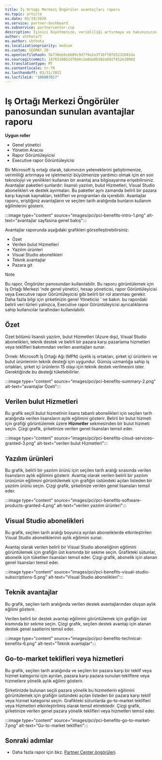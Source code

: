 ```yaml
---
title: İş Ortağı Merkezi Öngörüler avantajları raporu
ms.topic: article
ms.date: 05/19/2020
ms.service: partner-dashboard
ms.subservice: partnercenter-csp
description: İşinizi büyütmenize, verimliliği artırmaya ve takımınızın yeteneklerini geliştirmeye yardımcı olmak için hangi tür Microsoft Iş ortağı avantajlarına izin verildiğini görün.
author: shthota77
ms.author: shthota
ms.localizationpriority: medium
ms.custom: SEOMAY.20
ms.openlocfilehash: 5b730eb9c6689c9d779a2e3f16f70fd3232601da
ms.sourcegitcommit: 10765386b2df0d4c2e8da9b302a692f452e1090d
ms.translationtype: MT
ms.contentlocale: tr-TR
ms.lasthandoff: 03/31/2021
ms.locfileid: "106087017"
---
```

# <a name="benefits-report-available-from-the-partner-center-insights-dashboard"></a>Iş Ortağı Merkezi Öngörüler panosundan sunulan avantajlar raporu

**Uygun roller**

- Genel yönetici
- Yönetim Aracısı
- Rapor Görüntüleyicisi
- Executive rapor Görüntüleyicisi

Bir Microsoft Iş ortağı olarak, takımınızın yeteneklerini geliştirmenize, verimliliği artırmaya ve işletmenizi büyütmenize yardımcı olmak için en son teknolojiyi ve yenilikleri kullanan bir avantaj ana bilgisayarına erişebilirsiniz. Avantajlar paketleri şunlardır: lisanslı yazılım, bulut Hizmetleri, Visual Studio abonelikleri ve destek ayırmaları. Bu paketler aynı zamanda belirli bir pazara karşı kaynak kaynakları, teklifleri ve programları da içerebilir. Avantajlar raporu, eriştiğiniz avantajların ve seçilen tarih aralığında bunların kullanım eğilimlerini gösterir.

:::image type="content" source="images/pci/pci-benefits-intro-1.png" alt-text="avantajlar sayfasına genel bakış":::

Avantajlar raporunda aşağıdaki grafikleri görselleştirebilirsiniz:

- Özet
- Verilen bulut Hizmetleri
- Yazılım ürünleri
- Visual Studio abonelikleri
- Teknik avantajlar
- Pazara git

 > [!NOTE]
 > Bu rapor, Öngörüler panosundan kullanılabilir. Bu raporu görüntülemek için Iş Ortağı Merkezi 'nde genel yönetici, hesap yöneticisi, rapor Görüntüleyicisi veya Executive rapor Görüntüleyicisi gibi belirli bir rol atanması gerekir. Daha fazla bilgi için şirketinizin genel Yöneticisi ' ne bakın. bu rapordaki belirli veri türleri yalnızca, Executive rapor Görüntüleyicisi ayrıcalıklarına sahip kullanıcılar tarafından kullanılabilir.

## <a name="summary"></a>Özet

Özet bölümü lisanslı yazılım, bulut Hizmetleri (Azure dışı), Visual Studio abonelikleri, teknik destek ve belirli bir pazara karşı pazarlama hizmetleri veya teklifleri bakımından verilen avantajları sunar.

Örnek: Microsoft İş Ortağı Ağı (MPN) üyelik iş ortakları, şirket içi ürünlerin ve bulut ürünlerinin teknik desteği için uygundur. Gümüş uzmanlığa sahip iş ortakları, şirket içi ürünlerin 15 olayı için teknik destek verilmesini ister. Gerektiğinde bu desteği tüketebilirler. 

:::image type="content" source="images/pci/pci-benefits-summary-2.png" alt-text="avantajlar Özeti":::

## <a name="cloud-services-granted"></a>Verilen bulut Hizmetleri

Bu grafik seçili bulut hizmetinin lisans tabanlı abonelikleri için seçilen tarih aralığında verilen lisansların aylık eğilimini gösterir.
Belirli bir bulut hizmeti için grafiği görüntülemek üzere **Hizmetler** sekmesinden bir bulut hizmeti seçin. Çizgi grafik, şirketinize verilen genel lisansları temsil eder.

:::image type="content" source="images/pci/pci-benefits-cloud-services-granted-3.png" alt-text="verilen bulut Hizmetleri":::

## <a name="software-products"></a>Yazılım ürünleri

Bu grafik, belirli bir yazılım ürünü için seçilen tarih aralığı sırasında verilen lisansların aylık eğilimini gösterir. Avantaj olarak verilen belirli bir yazılım ürününün eğilimini görüntülemek için grafiğin üstündeki açılan listeden bir yazılım ürünü seçin. Çizgi grafik, şirketinize verilen genel lisansları temsil eder.

:::image type="content" source="images/pci/pci-benefits-software-products-granted-4.png" alt-text="verilen yazılım ürünleri":::

## <a name="visual-studio-subscriptions"></a>Visual Studio abonelikleri

Bu grafik, seçilen tarih aralığı boyunca ayrılan aboneliklerde etkinleştirilen Visual Studio aboneliklerinin aylık eğilimini sunar.

Avantaj olarak verilen belirli bir Visual Studio aboneliğinin eğilimini görüntülemek için grafiğin üst kısmında bir sekme seçin. Grafikteki sütunlar, abonelik için tüketilen lisansları temsil eder. Çizgi grafik, abonelik için atanan genel lisansları temsil eder.

:::image type="content" source="images/pci/pci-benefits-visual-studio-subscriptions-5.png" alt-text="Visual Studio abonelikleri":::

## <a name="technical-benefits"></a>Teknik avantajlar

Bu grafik, seçilen tarih aralığında verilen destek avantajlarından oluşan aylık eğilimi gösterir.

Verilen belirli bir destek avantajı eğilimini görüntülemek için grafiğin üst kısmında bir sekme seçin. Çizgi grafik, seçilen destek avantajı için atanan destek genel saatlerini temsil eder.

:::image type="content" source="images/pci/pci-benefits-technical-benefits-6.png" alt-text="Teknik avantajlar":::

## <a name="go-to-market-offers-or-services"></a>Go-to-market teklifleri veya hizmetleri

Bu grafik, seçilen tarih aralığında ve seçilen bir pazara karşı bir teklif veya hizmet kategorisi için ayrılan, pazara karşı pazara sunulan tekliflere veya hizmetlere yönelik aylık eğilimi gösterir.

Şirketinizde bulunan seçili pazara yönelik bu hizmetlerin eğilimini görüntülemek için grafiğin üstündeki açılan listeden bir pazara karşı teklif veya hizmet kategorisi seçin. Grafikteki sütunlarda go-to-market teklifleri veya Hizmetleri etkinleştirilmiş olarak temsil etmektedir. Çizgi grafik, şirketinize verilen genel pazara yönelik teklifleri veya hizmetleri temsil eder.

:::image type="content" source="images/pci/pci-benefits-go-to-market-7.png" alt-text="Go-to-market teklifleri":::

## <a name="next-steps"></a>Sonraki adımlar

- Daha fazla rapor için bkz. [Partner Center öngörüleri](partner-center-insights.md).
